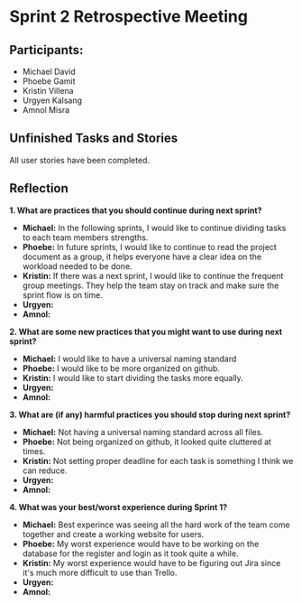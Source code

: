 # Sprint 2 Retrospective Meeting

## Participants: 
- Michael David
- Phoebe Gamit
- Kristin Villena
- Urgyen Kalsang
- Amnol Misra

## Unfinished Tasks and Stories 
  All user stories have been completed.

## Reflection
**1. What are practices that you should continue during next sprint?**
  - **Michael:** In the following sprints, I would like to continue dividing tasks to each team members strengths.
  - **Phoebe:** In future sprints, I would like to continue to read the project document as a group, it helps everyone have a clear idea on the workload needed to be done.
  - **Kristin:** If there was a next sprint, I would like to continue the frequent group meetings. They help the team stay on track and make sure the sprint flow is on time.
  - **Urgyen:** 
  - **Amnol:** 

**2. What are some new practices that you might want to use during next sprint?**
  - **Michael:** I would like to have a universal naming standard
  - **Phoebe:** I would like to be more organized on github.
  - **Kristin:** I would like to start dividing the tasks more equally. 
  - **Urgyen:** 
  - **Amnol:** 

**3. What are (if any) harmful practices you should stop during next sprint?**
  - **Michael:** Not having a universal naming standard across all files.
  - **Phoebe:** Not being organized on github, it looked quite cluttered at times.
  - **Kristin:** Not setting proper deadline for each task is something I think we can reduce.  
  - **Urgyen:** 
  - **Amnol:** 

**4. What was your best/worst experience during Sprint 1?**
  - **Michael:** Best experince was seeing all the hard work of the team come together and  create a working website for users. 
  - **Phoebe:** My worst experience would have to be working on the database for the register and login as it took quite a while.
  - **Kristin:** My worst experience would have to be figuring out Jira since it's much more difficult to use than Trello. 
  - **Urgyen:** 
  - **Amnol:**

